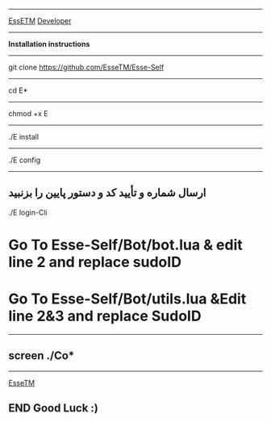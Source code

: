 **************************************
[EssETM](https://t.me/EsseTM)
[Developer](Https://T.me/Sudo_Hack)
***************************************
**Installation instructions**
**************************
git clone https://github.com/EsseTM/Esse-Self
**************************
cd E*
**************************
chmod +x E
**************************
./E install
**************************
./E config
**************************
## ارسال شماره و تأیید کد و دستور پایین را بزنبید

./E login-Cli

# Go To Esse-Self/Bot/bot.lua & edit line 2 and replace sudoID

# Go To Esse-Self/Bot/utils.lua &Edit line 2&3 and replace SudoID
*********************************
## screen ./Co*
*********************************

[EsseTM](https://telegram.me/EsseTM)
## END Good Luck :)
